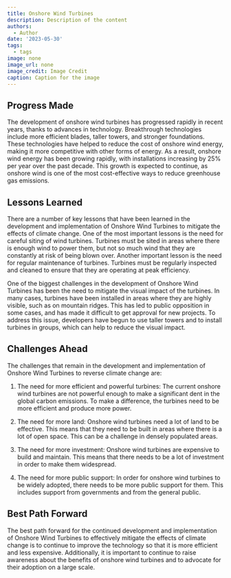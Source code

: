 ```yaml
---
title: Onshore Wind Turbines
description: Description of the content
authors:
  - Author
date: '2023-05-30'
tags:
  - tags
image: none
image_url: none
image_credit: Image Credit
caption: Caption for the image
---
```


## Progress Made

The development of onshore wind turbines has progressed rapidly in recent years, thanks to advances in technology. Breakthrough technologies include more efficient blades, taller towers, and stronger foundations. These technologies have helped to reduce the cost of onshore wind energy, making it more competitive with other forms of energy. As a result, onshore wind energy has been growing rapidly, with installations increasing by 25% per year over the past decade. This growth is expected to continue, as onshore wind is one of the most cost-effective ways to reduce greenhouse gas emissions.

## Lessons Learned

There are a number of key lessons that have been learned in the development and implementation of Onshore Wind Turbines to mitigate the effects of climate change. One of the most important lessons is the need for careful siting of wind turbines. Turbines must be sited in areas where there is enough wind to power them, but not so much wind that they are constantly at risk of being blown over. Another important lesson is the need for regular maintenance of turbines. Turbines must be regularly inspected and cleaned to ensure that they are operating at peak efficiency.

One of the biggest challenges in the development of Onshore Wind Turbines has been the need to mitigate the visual impact of the turbines. In many cases, turbines have been installed in areas where they are highly visible, such as on mountain ridges. This has led to public opposition in some cases, and has made it difficult to get approval for new projects. To address this issue, developers have begun to use taller towers and to install turbines in groups, which can help to reduce the visual impact.

## Challenges Ahead

The challenges that remain in the development and implementation of Onshore Wind Turbines to reverse climate change are:

1. The need for more efficient and powerful turbines: The current onshore wind turbines are not powerful enough to make a significant dent in the global carbon emissions. To make a difference, the turbines need to be more efficient and produce more power.

2. The need for more land: Onshore wind turbines need a lot of land to be effective. This means that they need to be built in areas where there is a lot of open space. This can be a challenge in densely populated areas.

3. The need for more investment: Onshore wind turbines are expensive to build and maintain. This means that there needs to be a lot of investment in order to make them widespread.

4. The need for more public support: In order for onshore wind turbines to be widely adopted, there needs to be more public support for them. This includes support from governments and from the general public.

## Best Path Forward

The best path forward for the continued development and implementation of Onshore Wind Turbines to effectively mitigate the effects of climate change is to continue to improve the technology so that it is more efficient and less expensive. Additionally, it is important to continue to raise awareness about the benefits of onshore wind turbines and to advocate for their adoption on a large scale.
